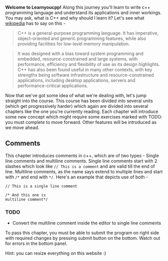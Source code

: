 **Welcome to Learnyoucpp!** Along this journey you'll learn to write c++ programming language and understand its applications and inner workings. You may ask, what is C++ and why should I learn it? Let's see what [wikipedia](https://en.wikipedia.org/wiki/C%2B%2B) has to say on this -

> C++ is a general-purpose programming language. It has imperative, object-oriented and generic programming features, while also providing facilities for low-level memory manipulation.

> It was designed with a bias toward system programming and embedded, resource-constrained and large systems, with performance, efficiency and flexibility of use as its design highlights. C++ has also been found useful in many other contexts, with key strengths being software infrastructure and resource-constrained applications, including desktop applications, servers and performance-critical applications.

Now that we've got some idea of what we're dealing with, let's jump straight into the course. This course has been divided into several units (which get progressively harder) which again are divided into several chapters like the one you're currently reading. Each chapter will introduce some new concept which might require some exercises marked with TODO: you must complete to move forward. Other features will be introduced as we move ahead.

## Comments

This chapter introduces comments in c++, which are of two types - Single line comments and multiline comments. Single line comments start with 2 slashes which look like `// This is a comment` and are valid till the end of line. Multiline comments, as the name says extend to multiple lines and start with `/*` and end with `*/`. Here's an example that depicts use of both -

```
// This is a single line comment

/* And this one is
multiline comment*/
```

### TODO

* Convert the multiline comment inside the editor to single line comments

To pass this chapter, you must be able to submit the program on right side with required changes by pressing submit button on the bottom. Watch out for errors in the bottom panel.

Hint: you can resize everything on this website :)
